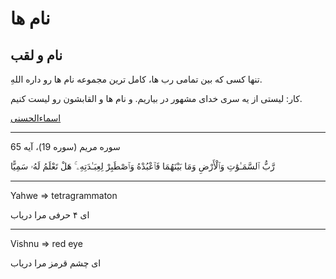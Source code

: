 ﻿<h1>نام ها</h1>

<h2>نام و لقب</h2>

<p>
    تنها کسی که بین تمامی رب ها، کامل ترین مجموعه نام ها رو داره اللهِ.
</p>

<p>
    کار: لیستی از یه سری خدای مشهور در بیاریم. و نام ها و القابشون رو لیست کنیم.
</p>

<p>
    <a href="https://en.wikipedia.org/wiki/Names_of_God_in_Islam#List" target="_blank">اسماءالحسنی</a>
</p>
<hr />
<p>
    سوره مریم (سوره 19)، آیه 65
</p>
<p>
    رَّبُّ ٱلسَّمَـٰوَٰتِ وَٱلْأَرْضِ وَمَا بَيْنَهُمَا فَٱعْبُدْهُ وَٱصْطَبِرْ لِعِبَـٰدَتِهِۦ ۚ هَلْ تَعْلَمُ لَهُۥ سَمِيًّا
</p>

---

Yahwe => tetragrammaton

ای ۴ حرفی مرا دریاب

---

Vishnu => red eye

ای چشم قرمز مرا دریاب

